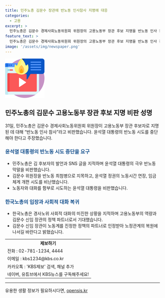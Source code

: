 ```yaml
---
title: 민주노총 김문수 장관에 반노동 인사참사 지명에 대응
categories:
  - 고용
excerpt: >
  민주노총은 김문수 경제사회노동위원회 위원장의 고용노동부 장관 후보 지명을 반노동 인사 참사라고 비판했습니다. 김 후보자의 유튜브 채널과 SNS를 통해 불법파업 발언과 노동자 관련 발언을 지적하며, 윤석열 대통령을 반노동 정책을 중단하도록 촉구했습니다. 한편, 한국노총은 노동부의 역량과 김 후보자의 정책 파트너로서의 역할을 강조하며 사회적 대화의 중요성을 언급했습니다.
feature_text: >
  민주노총은 김문수 경제사회노동위원회 위원장의 고용노동부 장관 후보 지명을 반노동 인사 참사라고 비판했습니다. 김 후보자의 유튜브 채널과 SNS를 통해 불법파업 발언과 노동자 관련 발언을 지적하며, 윤석열 대통령을 반노동 정책을 중단하도록 촉구했습니다. 한편, 한국노총은 노동부의 역량과 김 후보자의 정책 파트너로서의 역할을 강조하며 사회적 대화의 중요성을 언급했습니다.
image: '/assets/img/newspaper.png'
---
```


<p><img src="/assets/img/news.png" alt="rentncar 속보" /></p>

<h2 data-ke-size="size26">민주노총의 김문수 고용노동부 장관 후보 지명 비판 성명</h2>

<p data-ke-size="size16">31일, 민주노총은 김문수 경제사회노동위원회 위원장이 고용노동부 장관 후보자로 지명된 데 대해 “반노동 인사 참사”라고 비판했습니다. 윤석열 대통령의 반노동 시도를 중단해야 한다고 주장했습니다.</p>

<h3><b><span style="color: #1a5490;">윤석열 대통령의 반노동 시도 중단을 요구</span></b></h3>

<ul>
<li>민주노총은 김 후보자의 발언과 SNS 글을 지적하며 윤석열 대통령의 극우 반노동 막말을 비판했습니다.</li>
<li>김문수 위원장을 반노동 최첨병으로 지목하고, 윤석열 정권의 노동시간 연장, 임금체계 개편 시도를 비난했습니다.</li>
<li>노동자와 대화를 함부로 시도하는 윤석열 대통령을 비판했습니다.</li>
</ul>

<h3><b><span style="color: #1a5490;">한국노총의 입장과 사회적 대화 복귀</span></b></h3>

<ul>
<li>한국노총은 경사노위 사회적 대화의 미진한 상황을 지적하며 고용노동부의 역량과 김문수 신임 장관의 정책 파트너로서 기대했습니다.</li>
<li>김문수 신임 장관이 노동계를 진정한 정책의 파트너로 인정받아 노정관계의 복원에 나서길 바란다고 밝혔습니다.</li>
</ul>

<table>
  <tr>
    <td style="text-align: center; height: 17px;"><b>제보하기</b></td>
  </tr>
  <tr>
    <td>전화 : 02-781-1234, 4444</td>
  </tr>
  <tr>
    <td>이메일 : kbs1234@kbs.co.kr</td>
  </tr>
  <tr>
    <td>카카오톡 : 'KBS제보' 검색, 채널 추가</td>
  </tr>
  <tr>
    <td>네이버, 유튜브에서 KBS뉴스를 구독해주세요!</td>
  </tr>
</table>

<hr>
유용한 생활 정보가 필요하시다면, <a href="https://opensis.kr" rel="dofollow">opensis.kr</a>


